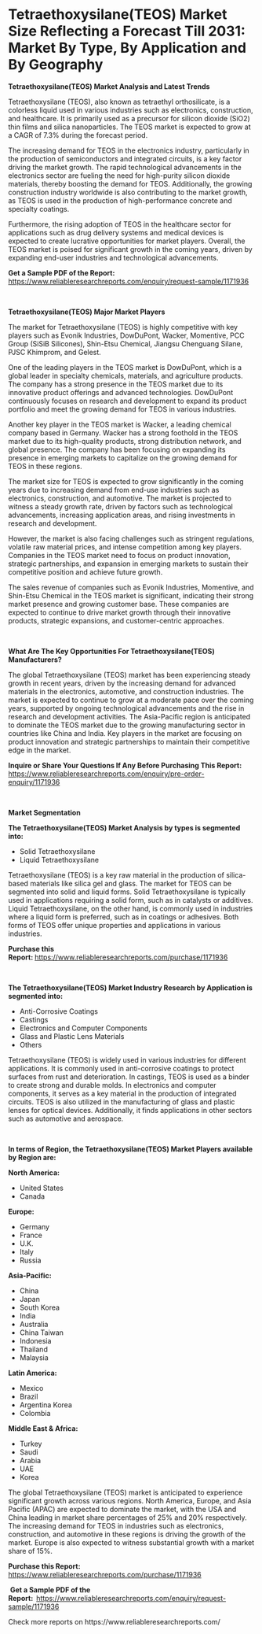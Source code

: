 <p><h1>Tetraethoxysilane(TEOS) Market Size Reflecting a Forecast Till 2031: Market By Type, By Application and By Geography</h1></p><p><strong>Tetraethoxysilane(TEOS) Market Analysis and Latest Trends</strong></p>
<p><p>Tetraethoxysilane (TEOS), also known as tetraethyl orthosilicate, is a colorless liquid used in various industries such as electronics, construction, and healthcare. It is primarily used as a precursor for silicon dioxide (SiO2) thin films and silica nanoparticles. The TEOS market is expected to grow at a CAGR of 7.3% during the forecast period.</p><p>The increasing demand for TEOS in the electronics industry, particularly in the production of semiconductors and integrated circuits, is a key factor driving the market growth. The rapid technological advancements in the electronics sector are fueling the need for high-purity silicon dioxide materials, thereby boosting the demand for TEOS. Additionally, the growing construction industry worldwide is also contributing to the market growth, as TEOS is used in the production of high-performance concrete and specialty coatings.</p><p>Furthermore, the rising adoption of TEOS in the healthcare sector for applications such as drug delivery systems and medical devices is expected to create lucrative opportunities for market players. Overall, the TEOS market is poised for significant growth in the coming years, driven by expanding end-user industries and technological advancements.</p></p>
<p><strong>Get a Sample PDF of the Report:&nbsp;</strong> <a href="https://www.reliableresearchreports.com/enquiry/request-sample/1171936">https://www.reliableresearchreports.com/enquiry/request-sample/1171936</a></p>
<p>&nbsp;</p>
<p><strong>Tetraethoxysilane(TEOS) Major Market Players</strong></p>
<p><p>The market for Tetraethoxysilane (TEOS) is highly competitive with key players such as Evonik Industries, DowDuPont, Wacker, Momentive, PCC Group (SiSiB Silicones), Shin-Etsu Chemical, Jiangsu Chenguang Silane, PJSC Khimprom, and Gelest. </p><p>One of the leading players in the TEOS market is DowDuPont, which is a global leader in specialty chemicals, materials, and agriculture products. The company has a strong presence in the TEOS market due to its innovative product offerings and advanced technologies. DowDuPont continuously focuses on research and development to expand its product portfolio and meet the growing demand for TEOS in various industries.</p><p>Another key player in the TEOS market is Wacker, a leading chemical company based in Germany. Wacker has a strong foothold in the TEOS market due to its high-quality products, strong distribution network, and global presence. The company has been focusing on expanding its presence in emerging markets to capitalize on the growing demand for TEOS in these regions.</p><p>The market size for TEOS is expected to grow significantly in the coming years due to increasing demand from end-use industries such as electronics, construction, and automotive. The market is projected to witness a steady growth rate, driven by factors such as technological advancements, increasing application areas, and rising investments in research and development.</p><p>However, the market is also facing challenges such as stringent regulations, volatile raw material prices, and intense competition among key players. Companies in the TEOS market need to focus on product innovation, strategic partnerships, and expansion in emerging markets to sustain their competitive position and achieve future growth.</p><p>The sales revenue of companies such as Evonik Industries, Momentive, and Shin-Etsu Chemical in the TEOS market is significant, indicating their strong market presence and growing customer base. These companies are expected to continue to drive market growth through their innovative products, strategic expansions, and customer-centric approaches.</p></p>
<p>&nbsp;</p>
<p><strong>What Are The Key Opportunities For Tetraethoxysilane(TEOS) Manufacturers?</strong></p>
<p><p>The global Tetraethoxysilane (TEOS) market has been experiencing steady growth in recent years, driven by the increasing demand for advanced materials in the electronics, automotive, and construction industries. The market is expected to continue to grow at a moderate pace over the coming years, supported by ongoing technological advancements and the rise in research and development activities. The Asia-Pacific region is anticipated to dominate the TEOS market due to the growing manufacturing sector in countries like China and India. Key players in the market are focusing on product innovation and strategic partnerships to maintain their competitive edge in the market.</p></p>
<p><strong>Inquire or Share Your Questions If Any Before Purchasing This Report:</strong> <a href="https://www.reliableresearchreports.com/enquiry/pre-order-enquiry/1171936">https://www.reliableresearchreports.com/enquiry/pre-order-enquiry/1171936</a></p>
<p>&nbsp;</p>
<p><strong>Market Segmentation</strong></p>
<p><strong>The Tetraethoxysilane(TEOS) Market Analysis by types is segmented into:</strong></p>
<p><ul><li>Solid Tetraethoxysilane</li><li>Liquid Tetraethoxysilane</li></ul></p>
<p><p>Tetraethoxysilane (TEOS) is a key raw material in the production of silica-based materials like silica gel and glass. The market for TEOS can be segmented into solid and liquid forms. Solid Tetraethoxysilane is typically used in applications requiring a solid form, such as in catalysts or additives. Liquid Tetraethoxysilane, on the other hand, is commonly used in industries where a liquid form is preferred, such as in coatings or adhesives. Both forms of TEOS offer unique properties and applications in various industries.</p></p>
<p><strong>Purchase this Report:&nbsp;</strong><a href="https://www.reliableresearchreports.com/purchase/1171936">https://www.reliableresearchreports.com/purchase/1171936</a></p>
<p>&nbsp;</p>
<p><strong>The Tetraethoxysilane(TEOS) Market Industry Research by Application is segmented into:</strong></p>
<p><ul><li>Anti-Corrosive Coatings</li><li>Castings</li><li>Electronics and Computer Components</li><li>Glass and Plastic Lens Materials</li><li>Others</li></ul></p>
<p><p>Tetraethoxysilane (TEOS) is widely used in various industries for different applications. It is commonly used in anti-corrosive coatings to protect surfaces from rust and deterioration. In castings, TEOS is used as a binder to create strong and durable molds. In electronics and computer components, it serves as a key material in the production of integrated circuits. TEOS is also utilized in the manufacturing of glass and plastic lenses for optical devices. Additionally, it finds applications in other sectors such as automotive and aerospace.</p></p>
<p>&nbsp;</p>
<p><strong>In terms of Region, the Tetraethoxysilane(TEOS) Market Players available by Region are:</strong></p>
<p>
    <p> <strong> North America: </strong>
        <ul>
            <li>United States</li>
            <li>Canada</li>
        </ul>
        </p> 
    <p> <strong> Europe: </strong>
        <ul>
            <li>Germany</li>
            <li>France</li>
            <li>U.K.</li>
            <li>Italy</li>
            <li>Russia</li>
        </ul>
        </p> 
    <p> <strong> Asia-Pacific: </strong>
        <ul>
            <li>China</li>
            <li>Japan</li>
            <li>South Korea</li>
            <li>India</li>
            <li>Australia</li>
            <li>China Taiwan</li>
            <li>Indonesia</li>
            <li>Thailand</li>
            <li>Malaysia</li>
        </ul>
        </p> 
    <p> <strong> Latin America: </strong>
        <ul>
            <li>Mexico</li>
            <li>Brazil</li>
            <li>Argentina Korea</li>
            <li>Colombia</li>
        </ul>
        </p> 
    <p> <strong> Middle East & Africa: </strong>
        <ul>
            <li>Turkey</li>
            <li>Saudi</li>
            <li>Arabia</li>
            <li>UAE</li>
            <li>Korea</li>
        </ul>
    </p>
    </p>
<p><p>The global Tetraethoxysilane (TEOS) market is anticipated to experience significant growth across various regions. North America, Europe, and Asia Pacific (APAC) are expected to dominate the market, with the USA and China leading in market share percentages of 25% and 20% respectively. The increasing demand for TEOS in industries such as electronics, construction, and automotive in these regions is driving the growth of the market. Europe is also expected to witness substantial growth with a market share of 15%.</p></p>
<p><strong>Purchase this Report: </strong><a href="https://www.reliableresearchreports.com/purchase/1171936">https://www.reliableresearchreports.com/purchase/1171936</a></p>
<p>&nbsp;<strong>Get a Sample PDF of the Report:&nbsp;&nbsp;</strong><a href="https://www.reliableresearchreports.com/enquiry/request-sample/1171936">https://www.reliableresearchreports.com/enquiry/request-sample/1171936</a></p>
<p><strong></strong></p>
<p>Check more reports on https://www.reliableresearchreports.com/</p>